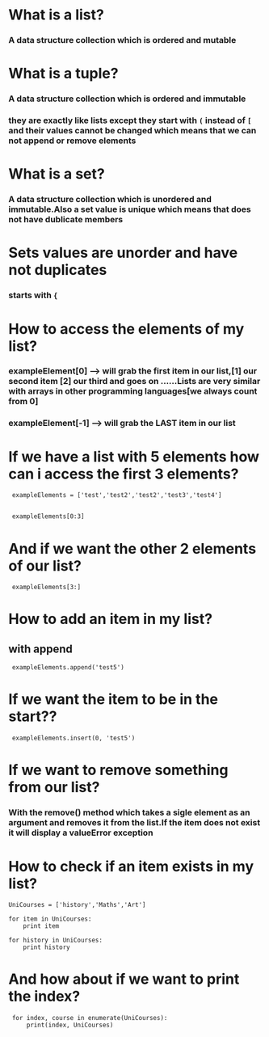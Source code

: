 # What is a list?

### A data structure collection which is ordered and mutable

# What is a tuple?

### A data structure collection which is ordered and immutable

### they are exactly like lists except they start with `(` instead of `[` and their values cannot be changed which means that we can not append or remove elements

# What is a set?

### A data structure collection which is unordered and immutable.Also a set value is unique which means that does not have dublicate members

# Sets values are unorder and have not duplicates

### starts with `{`

# How to access the elements of my list?

### exampleElement[0] --> will grab the first item in our list,[1] our second item [2] our third and goes on ......Lists are very similar with arrays in other programming languages[we always count from 0]

### exampleElement[-1] --> will grab the LAST item in our list

# If we have a list with 5 elements how can i access the first 3 elements?

```
 exampleElements = ['test','test2','test2','test3','test4']


 exampleElements[0:3]
```

# And if we want the other 2 elements of our list?

```
 exampleElements[3:]
```

# How to add an item in my list?

## with append

```
 exampleElements.append('test5')
```

# If we want the item to be in the start??

```
 exampleElements.insert(0, 'test5')
```

# If we want to remove something from our list?

### With the remove() method which takes a sigle element as an argument and removes it from the list.If the item does not exist it will display a valueError exception

# How to check if an item exists in my list?

```
UniCourses = ['history','Maths','Art']

for item in UniCourses:
    print item

for history in UniCourses:
    print history
```

# And how about if we want to print the index?

```
 for index, course in enumerate(UniCourses):
     print(index, UniCourses)
```
